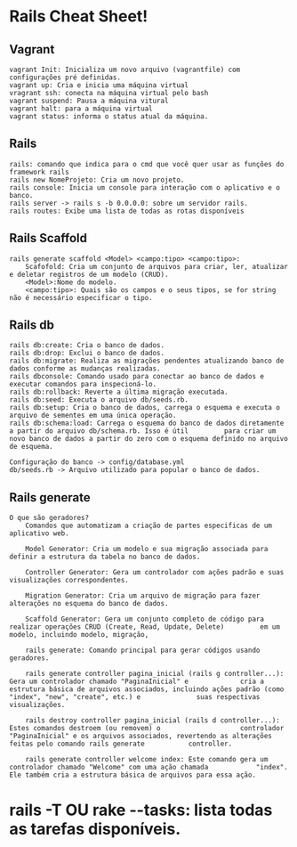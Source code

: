 # Rails Cheat Sheet!

## Vagrant
    vagrant Init: Inicializa um novo arquivo (vagrantfile) com configurações pré definidas.
    vagrant up: Cria e inicia uma máquina virtual 
    vragrant ssh: conecta na máquina virtual pelo bash
    vagrant suspend: Pausa a máquina vitural
    vagrant halt: para a máquina virtual
    vagrant status: informa o status atual da máquina. 

## Rails
    rails: comando que indica para o cmd que você quer usar as funções do framework rails
    rails new NomeProjeto: Cria um novo projeto.
    rails console: Inicia um console para interação com o aplicativo e o banco. 
    rails server -> rails s -b 0.0.0.0: sobre um servidor rails.
    rails routes: Exibe uma lista de todas as rotas disponíveis

## Rails Scaffold
    rails generate scaffold <Model> <campo:tipo> <campo:tipo>: 
        Scafofold: Cria um conjunto de arquivos para criar, ler, atualizar e deletar registros de um modelo (CRUD).
        <Model>:Nome do modelo.
        <campo:tipo>: Quais são os campos e o seus tipos, se for string não é necessário especificar o tipo.
        
## Rails db

    rails db:create: Cria o banco de dados. 
    rails db:drop: Exclui o banco de dados.
    rails db:migrate: Realiza as migrações pendentes atualizando banco de dados conforme as mudanças realizadas.
    rails dbconsole: Comando usado para conectar ao banco de dados e executar comandos para inspecioná-lo.
    rails db:rollback: Reverte a última migração executada.
    rails db:seed: Executa o arquivo db/seeds.rb.
    rails db:setup: Cria o banco de dados, carrega o esquema e executa o arquivo de sementes em uma única operação.
    rails db:schema:load: Carrega o esquema do banco de dados diretamente a partir do arquivo db/schema.rb. Isso é útil         para criar um novo banco de dados a partir do zero com o esquema definido no arquivo de esquema.

    Configuração do banco -> config/database.yml 
    db/seeds.rb -> Arquivo utilizado para popular o banco de dados.

## Rails generate

    O que são geradores? 
        Comandos que automatizam a criação de partes especificas de um aplicativo web.

        Model Generator: Cria um modelo e sua migração associada para definir a estrutura da tabela no banco de dados.

        Controller Generator: Gera um controlador com ações padrão e suas visualizações correspondentes.

        Migration Generator: Cria um arquivo de migração para fazer alterações no esquema do banco de dados.

        Scaffold Generator: Gera um conjunto completo de código para realizar operações CRUD (Create, Read, Update, Delete)         em um modelo, incluindo modelo, migração, 

        rails generate: Comando principal para gerar códigos usando geradores.

        rails generate controller pagina_inicial (rails g controller...): Gera um controlador chamado "PaginaInicial" e             cria a estrutura básica de arquivos associados, incluindo ações padrão (como "index", "new", "create", etc.) e              suas respectivas visualizações.

        rails destroy controller pagina_inicial (rails d controller...):  Estes comandos destroem (ou removem) o                    controlador "PaginaInicial" e os arquivos associados, revertendo as alterações feitas pelo comando rails generate           controller.

        rails generate controller welcome index: Este comando gera um controlador chamado "Welcome" com uma ação chamada            "index". Ele também cria a estrutura básica de arquivos para essa ação.
        

        

        
# rails -T OU rake --tasks: lista todas as tarefas disponíveis.
    



